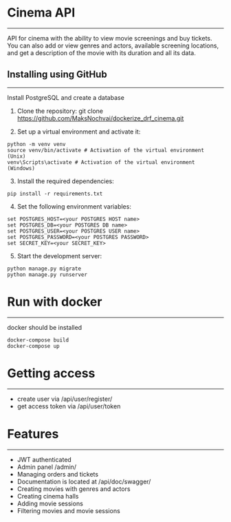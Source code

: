 # Cinema API

-----------------------------------

API for cinema with the ability to view movie screenings and buy tickets. You can also add or view genres and actors, available screening locations, and get a description of the movie with its duration and all its data.

## Installing using GitHub

-----------------------------------

Install PostgreSQL and create a database

1. Clone the repository:
git clone https://github.com/MaksNochvai/dockerize_drf_cinema.git

2. Set up a virtual environment and activate it:
```
python -m venv venv
source venv/bin/activate # Activation of the virtual environment (Unix)
venv\Scripts\activate # Activation of the virtual environment (Windows)
```
3. Install the required dependencies:
```
pip install -r requirements.txt
```
4. Set the following environment variables:
```
set POSTGRES_HOST=<your POSTGRES HOST name>
set POSTGRES_DB=<your POSTGRES DB name>
set POSTGRES_USER=<your POSTGRES USER name>
set POSTGRES_PASSWORD=<your POSTGRES PASSWORD>
set SECRET_KEY=<your SECRET_KEY>
```
5. Start the development server:
```
python manage.py migrate
python manage.py runserver
```
# Run with docker

-----------------------------------
docker should be installed
```
docker-compose build
docker-compose up
```
# Getting access

------------------------------------
- create user via /api/user/register/
- get access token via /api/user/token

# Features

-------------------------------------
- JWT authenticated
- Admin panel /admin/
- Managing orders and tickets
- Documentation is located at /api/doc/swagger/
- Creating movies with genres and actors
- Creating cinema halls
- Adding movie sessions
- Filtering movies and movie sessions

